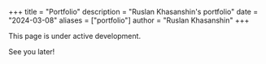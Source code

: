 +++
title = "Portfolio"
description = "Ruslan Khasanshin's portfolio"
date = "2024-03-08"
aliases = ["portfolio"]
author = "Ruslan Khasanshin"
+++

This page is under active development.

See you later!
